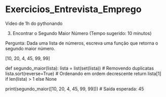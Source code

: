# Exercicios_Entrevista_Emprego

Video de 1h do pythonando




3. Encontrar o Segundo Maior Número (Tempo sugerido: 10 minutos)

Pergunta: Dada uma lista de números, escreva uma função que retorna o segundo maior número.

[10, 20, 4, 45, 99, 99]

def segundo_maior(lista):
    lista = list(set(lista))  # Removendo duplicatas
    lista.sort(reverse=True)  # Ordenando em ordem decrescente
    return lista[1] if len(lista) > 1 else None

print(segundo_maior([10, 20, 4, 45, 99, 99]))  # Saída esperada: 45
